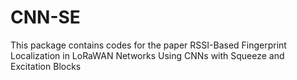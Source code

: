 # CNN-SE
This package contains codes for the paper RSSI-Based Fingerprint Localization in LoRaWAN Networks Using CNNs with Squeeze and Excitation Blocks
